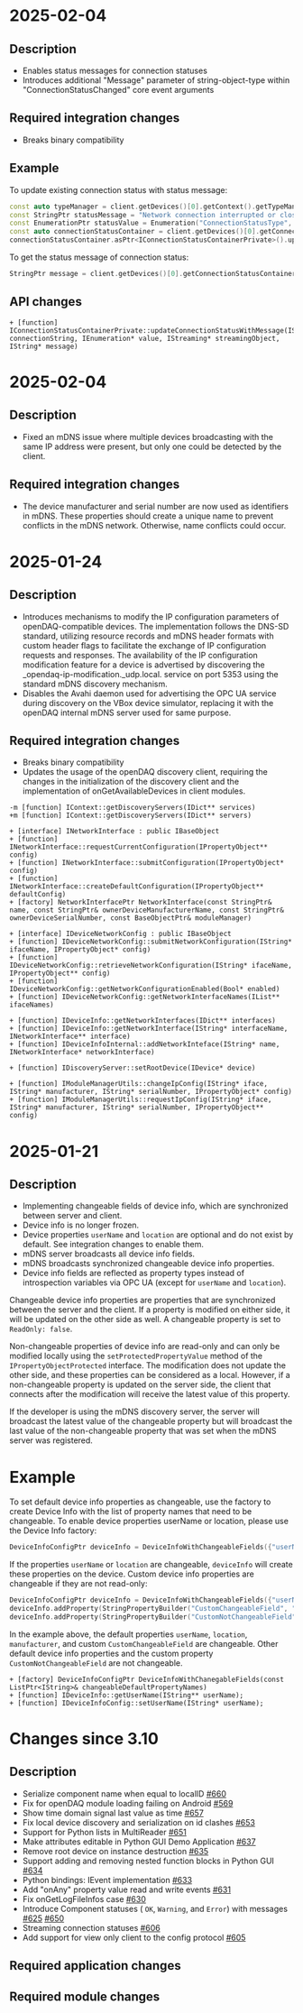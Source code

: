 # 2025-02-04
## Description
- Enables status messages for connection statuses
- Introduces additional "Message" parameter of string-object-type within "ConnectionStatusChanged" core event arguments

## Required integration changes
- Breaks binary compatibility

## Example
To update existing connection status with status message:
```cpp
const auto typeManager = client.getDevices()[0].getContext().getTypeManager();
const StringPtr statusMessage = "Network connection interrupted or closed by the remote device";
const EnumerationPtr statusValue = Enumeration("ConnectionStatusType", "Reconnecting", typeManager);
const auto connectionStatusContainer = client.getDevices()[0].getConnectionStatusContainer();
connectionStatusContainer.asPtr<IConnectionStatusContainerPrivate>().updateConnectionStatusWithMessage(connectionString, statusValue, nullptr, statusMessage);
```
To get the status message of connection status:
```cpp
StringPtr message = client.getDevices()[0].getConnectionStatusContainer().getStatusMessage("ConfigurationStatus");
```

## API changes
```
+ [function] IConnectionStatusContainerPrivate::updateConnectionStatusWithMessage(IString* connectionString, IEnumeration* value, IStreaming* streamingObject, IString* message)
```

# 2025-02-04
## Description
- Fixed an mDNS issue where multiple devices broadcasting with the same IP address were present, but only one could be detected by the client.
## Required integration changes
- The device manufacturer and serial number are now used as identifiers in mDNS. These properties should create a unique name to prevent conflicts in the mDNS network. Otherwise, name conflicts could occur.

# 2025-01-24
## Description
- Introduces mechanisms to modify the IP configuration parameters of openDAQ-compatible devices.
The implementation follows the DNS-SD standard, utilizing resource records and mDNS header formats with custom header 
flags to facilitate the exchange of IP configuration requests and responses. The availability of the IP configuration 
modification feature for a device is advertised by discovering the _opendaq-ip-modification._udp.local. service on 
port 5353 using the standard mDNS discovery mechanism.
- Disables the Avahi daemon used for advertising the OPC UA service during discovery on the VBox device simulator, 
replacing it with the openDAQ internal mDNS server used for same purpose.

## Required integration changes
- Breaks binary compatibility
- Updates the usage of the openDAQ discovery client, requiring the changes in the initialization of the discovery client
and the implementation of onGetAvailableDevices in client modules.

```
-m [function] IContext::getDiscoveryServers(IDict** services)
+m [function] IContext::getDiscoveryServers(IDict** servers)

+ [interface] INetworkInterface : public IBaseObject
+ [function] INetworkInterface::requestCurrentConfiguration(IPropertyObject** config)
+ [function] INetworkInterface::submitConfiguration(IPropertyObject* config)
+ [function] INetworkInterface::createDefaultConfiguration(IPropertyObject** defaultConfig)
+ [factory] NetworkInterfacePtr NetworkInterface(const StringPtr& name, const StringPtr& ownerDeviceManufacturerName, const StringPtr& ownerDeviceSerialNumber, const BaseObjectPtr& moduleManager)

+ [interface] IDeviceNetworkConfig : public IBaseObject
+ [function] IDeviceNetworkConfig::submitNetworkConfiguration(IString* ifaceName, IPropertyObject* config)
+ [function] IDeviceNetworkConfig::retrieveNetworkConfiguration(IString* ifaceName, IPropertyObject** config)
+ [function] IDeviceNetworkConfig::getNetworkConfigurationEnabled(Bool* enabled)
+ [function] IDeviceNetworkConfig::getNetworkInterfaceNames(IList** ifaceNames)

+ [function] IDeviceInfo::getNetworkInterfaces(IDict** interfaces)
+ [function] IDeviceInfo::getNetworkInterface(IString* interfaceName, INetworkInterface** interface)
+ [function] IDeviceInfoInternal::addNetworkInteface(IString* name, INetworkInterface* networkInterface)

+ [function] IDiscoveryServer::setRootDevice(IDevice* device)

+ [function] IModuleManagerUtils::changeIpConfig(IString* iface, IString* manufacturer, IString* serialNumber, IPropertyObject* config)
+ [function] IModuleManagerUtils::requestIpConfig(IString* iface, IString* manufacturer, IString* serialNumber, IPropertyObject** config)
```

# 2025-01-21
## Description
- Implementing changeable fields of device info, which are synchronized between server and client.
- Device info is no longer frozen.
- Device properties `userName` and `location` are optional and do not exist by default. See integration changes to enable them.
- mDNS server broadcasts all device info fields.
- mDNS broadcasts synchronized changeable device info properties.
- Device info fields are reflected as property types instead of introspection variables via OPC UA (except for `userName` and `location`).

Changeable device info properties are properties that are synchronized between the server and the client. If a property is modified on either side, it will be updated on the other side as well. A changeable property is set to `ReadOnly: false`.

Non-changeable properties of device info are read-only and can only be modified locally using the `setProtectedPropertyValue` method of the `IPropertyObjectProtected` interface. The modification does not update the other side, and these properties can be considered as a local. However, if a non-changeable property is updated on the server side, the client that connects after the modification will receive the latest value of this property.

If the developer is using the mDNS discovery server, the server will broadcast the latest value of the changeable property but will broadcast the last value of the non-changeable property that was set when the mDNS server was registered.

# Example
To set default device info properties as changeable, use the factory to create Device Info with the list of property names that need to be changeable.
To enable device properties userName or location, please use the Device Info factory:
```cpp
DeviceInfoConfigPtr deviceInfo = DeviceInfoWithChangeableFields({"userName", "location"});
```
If the properties `userName` or `location` are changeable, `deviceInfo` will create these properties on the device.
Custom device info properties are changeable if they are not read-only:
```cpp
DeviceInfoConfigPtr deviceInfo = DeviceInfoWithChangeableFields({"userName", "location", "manufacturer"});
deviceInfo.addProperty(StringPropertyBuilder("CustomChangeableField", "default value").setReadOnly(false).build());
deviceInfo.addProperty(StringPropertyBuilder("CustomNotChangeableField", "default value").setReadOnly(true).build());
```
In the example above, the default properties `userName`, `location`, `manufacturer`, and custom `CustomChangeableField` are changeable. Other default device info properties and the custom property `CustomNotChangeableField` are not changeable.

```
+ [factory] DeviceInfoConfigPtr DeviceInfoWithChanegableFields(const ListPtr<IString>& changeableDefaultPropertyNames)
+ [function] IDeviceInfo::getUserName(IString** userName);
+ [function] IDeviceInfoConfig::setUserName(IString* userName);
```

# Changes since 3.10

## Description

- Serialize component name when equal to localID [#660](https://github.com/openDAQ/openDAQ/pull/660)
- Fix for openDAQ module loading failing on Android [#569](https://github.com/openDAQ/openDAQ/pull/659)
- Show time domain signal last value as time [#657](https://github.com/openDAQ/openDAQ/pull/657)
- Fix local device discovery and serialization on id clashes [#653](https://github.com/openDAQ/openDAQ/pull/653)
- Support for Python lists in MultiReader  [#651](https://github.com/openDAQ/openDAQ/pull/651)
- Make attributes editable in Python GUI Demo Application [#637](https://github.com/openDAQ/openDAQ/pull/637) 
- Remove root device on instance destruction [#635](https://github.com/openDAQ/openDAQ/pull/635)
- Support adding and removing nested function blocks in Python GUI [#634](https://github.com/openDAQ/openDAQ/pull/634)
- Python bindings: IEvent implementation [#633](https://github.com/openDAQ/openDAQ/pull/633)
- Add "onAny" property value read and write events [#631](https://github.com/openDAQ/openDAQ/pull/631)
- Fix onGetLogFileInfos case [#630](https://github.com/openDAQ/openDAQ/pull/630)
- Introduce Component statuses ( `OK`, `Warning`, and `Error`) with messages [#625](https://github.com/openDAQ/openDAQ/pull/625) [#650](https://github.com/openDAQ/openDAQ/pull/650)
- Streaming connection statuses [#606](https://github.com/openDAQ/openDAQ/pull/606)
- Add support for view only client to the config protocol [#605](https://github.com/openDAQ/openDAQ/pull/605)

## Required application changes



## Required module changes



